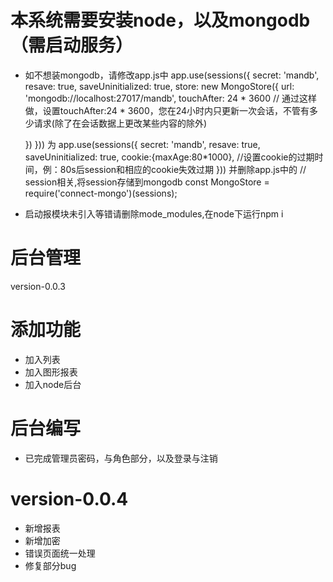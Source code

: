 # 本系统需要安装node，以及mongodb（需启动服务）
+ 如不想装mongodb，请修改app.js中
app.use(sessions({
    secret: 'mandb',
    resave: true,
    saveUninitialized: true,
    store: new MongoStore({
        url: 'mongodb://localhost:27017/mandb',
        touchAfter: 24 * 3600   // 通过这样做，设置touchAfter:24 * 3600，您在24小时内只更新一次会话，不管有多少请求(除了在会话数据上更改某些内容的除外)

    })
}))
为
app.use(sessions({
    secret: 'mandb',
    resave: true,
    saveUninitialized: true,
   cookie:{maxAge:80*1000},		//设置cookie的过期时间，例：80s后session和相应的cookie失效过期
}))
并删除app.js中的
// session相关,将session存储到mongodb
const MongoStore = require('connect-mongo')(sessions);

+ 启动报模块未引入等错请删除mode_modules,在node下运行npm i

# 后台管理
version-0.0.3

# 添加功能
+ 加入列表
+ 加入图形报表
+ 加入node后台

# 后台编写
+ 已完成管理员密码，与角色部分，以及登录与注销

# version-0.0.4
+ 新增报表
+ 新增加密
+ 错误页面统一处理
+ 修复部分bug

